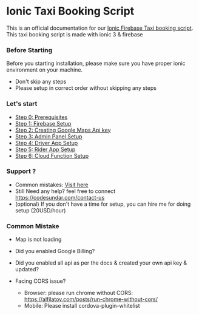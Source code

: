 # Ionic Taxi Booking Script

This is an official documentation for our [Ionic Firebase Taxi booking script](https://codesundar.com/downloads/ionic-uber-clone-complete-taxi-app-ionic/). This taxi booking script is made with ionic 3 & firebase

### Before Starting

Before you starting installation, please make sure you have proper ionic environment on your machine.

- Don't skip any steps
- Please setup in correct order without skipping any steps

### Let's start

- [Step 0: Prerequisites](https://github.com/codesundar/ionic-uber-clone/blob/v3/prerequisites.md)
- [Step 1: Firebase Setup](https://github.com/codesundar/ionic-uber-clone/blob/v3/firebase-setup.md)
- [Step 2: Creating Google Maps Api key](https://github.com/codesundar/ionic-uber-clone/blob/v3/create-google-api-key.md)
- [Step 3: Admin Panel Setup](https://github.com/codesundar/ionic-uber-clone/blob/v3/admin-setup.md)
- [Step 4: Driver App Setup](https://github.com/codesundar/ionic-uber-clone/blob/v3/driver-setup.md)
- [Step 5: Rider App Setup](https://github.com/codesundar/ionic-uber-clone/blob/v3/rider-setup.md)
- [Step 6: Cloud Function Setup](https://github.com/codesundar/ionic-uber-clone/blob/v3/fcf-setup.md)

### Support ?
- Common mistakes: [Visit here](https://github.com/codesundar/ionic-uber-clone/issues?q=is%3Aissue+is%3Aclosed)
- Still Need any help? feel free to connect https://codesundar.com/contact-us
- (optional) If you don't have a time for setup, you can hire me for doing setup (20USD/hour)

### Common Mistake
- Map is not loading
 - Did you enabled Google Billing?
 - Did you enabled all api as per the docs & created your own api key & updated?

- Facing CORS issue?
  - Browser: please run chrome without CORS: https://alfilatov.com/posts/run-chrome-without-cors/
  - Mobile: Please install cordova-plugin-whitelist
